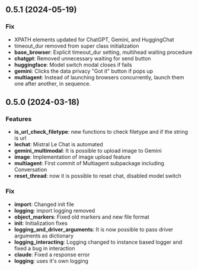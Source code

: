 ## 0.5.1 (2024-05-19)

### Fix
- XPATH elements updated for ChatGPT, Gemini, and HuggingChat
- timeout_dur removed from super class initialization
- **base_browser**: Explicit timeout_dur setting, multihead waiting procedure
- **chatgpt**: Removed unnecessary waiting for send button
- **huggingface**: Model switch modal closes if fails
- **gemini**: Clicks the data privacy "Got it" button if pops up
- **multiagent**: Instead of launching browsers concurrently, launch them one after another, in sequence.

## 0.5.0 (2024-03-18)

### Features

- **is_url_check_filetype**: new functions to check filetype and if the string is url
- **lechat**: Mistral Le Chat is automated
- **gemini_multimodal**: It is possible to upload image to Gemini
- **image**: Implementation of image upload feature
- **multiagent**: First commit of Multiagent subpackage including Conversation
- **reset_thread**: now it is possible to reset chat, disabled model switch

### Fix

- **import**: Changed init file
- **logging**: import logging removed
- **object_markers**: Fixed old markers and new file format
- **init**: Initialization fixes
- **logging_and_driver_arguments**: It is now possible to pass driver arguments as dictionary
- **logging_interacting**: Logging changed to instance based logger and fixed a bug in interaction
- **claude**: Fixed a response error
- **logging**: uses it's own logging
